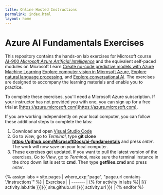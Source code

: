 ```yaml
---
title: Online Hosted Instructions
permalink: index.html
layout: home
---
```


# Azure AI Fundamentals Exercises

This repository contains the hands-on lab exercises for Microsoft course [AI-900 *Microsoft Azure Artificial Intelligence*](https://docs.microsoft.com/en-us/learn/certifications/courses/ai-900t00) and the equivalent self-paced modules on Microsoft Learn [Create no-code predictive models with Azure Machine Learning](https://docs.microsoft.com/en-us/learn/paths/create-no-code-predictive-models-azure-machine-learning/) [Explore computer vision in Microsoft Azure](https://docs.microsoft.com/learn/paths/explore-computer-vision-microsoft-azure/), [Explore natural language processing](https://docs.microsoft.com/learn/paths/explore-natural-language-processing/), and [Explore conversational AI](https://docs.microsoft.com/learn/paths/explore-conversational-ai/). The exercises are designed to accompany the learning materials and enable you to practice. 

To complete these exercises, you'll need a Microsoft Azure subscription. If your instructor has not provided you with one, you can sign up for a free trial at [https://azure.microsoft.com](https://azure.microsoft.com).

If you are working independently on your local computer, you can follow these additional steps to complete the labs:

1. Download and open [Visual Studio Code](https://code.visualstudio.com/Download)
2. Go to *View*, go to *Terminal*, type **git clone https://github.com/MicrosoftDocs/ai-fundamentals** and press *enter*. The work will now save on your local computer. 
3. These exercises get updated. If you want to pull the latest version of the exercises, Go to *View*, go to *Terminal*, make sure the terminal instance in the drop down list is set to **cmd**. Then type **getfiles.cmd** and press *enter*.

{% assign labs = site.pages | where_exp:"page", "page.url contains '/instructions'" %}
| Exercises |
| ------- | 
{% for activity in labs  %}| [{{ activity.lab.title }}]({{ site.github.url }}{{ activity.url }}) |
{% endfor %}
